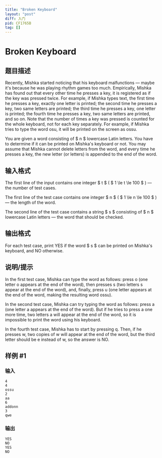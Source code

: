 ```yaml
---
title: "Broken Keyboard"
layout: "post"
diff: 入门
pid: CF1765B
tag: []
---
```


# Broken Keyboard

## 题目描述

Recently, Mishka started noticing that his keyboard malfunctions — maybe it's because he was playing rhythm games too much. Empirically, Mishka has found out that every other time he presses a key, it is registered as if the key was pressed twice. For example, if Mishka types text, the first time he presses a key, exactly one letter is printed; the second time he presses a key, two same letters are printed; the third time he presses a key, one letter is printed; the fourth time he presses a key, two same letters are printed, and so on. Note that the number of times a key was pressed is counted for the whole keyboard, not for each key separately. For example, if Mishka tries to type the word osu, it will be printed on the screen as ossu.

You are given a word consisting of $ n $ lowercase Latin letters. You have to determine if it can be printed on Mishka's keyboard or not. You may assume that Mishka cannot delete letters from the word, and every time he presses a key, the new letter (or letters) is appended to the end of the word.

## 输入格式

The first line of the input contains one integer $ t $ ( $ 1 \le t \le 100 $ ) — the number of test cases.

The first line of the test case contains one integer $ n $ ( $ 1 \le n \le 100 $ ) — the length of the word.

The second line of the test case contains a string $ s $ consisting of $ n $ lowercase Latin letters — the word that should be checked.

## 输出格式

For each test case, print YES if the word $ s $ can be printed on Mishka's keyboard, and NO otherwise.

## 说明/提示

In the first test case, Mishka can type the word as follows: press o (one letter o appears at the end of the word), then presses s (two letters s appear at the end of the word), and, finally, press u (one letter appears at the end of the word, making the resulting word ossu).

In the second test case, Mishka can try typing the word as follows: press a (one letter a appears at the end of the word). But if he tries to press a one more time, two letters a will appear at the end of the word, so it is impossible to print the word using his keyboard.

In the fourth test case, Mishka has to start by pressing q. Then, if he presses w, two copies of w will appear at the end of the word, but the third letter should be e instead of w, so the answer is NO.

## 样例 #1

### 输入

```
4
4
ossu
2
aa
6
addonn
3
qwe
```

### 输出

```
YES
NO
YES
NO
```

